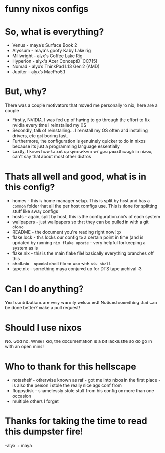 # funny nixos configs

# So, what is everything?
+ Venus - maya's Surface Book 2
+ Alyssum - maya's goofy Kaby Lake rig
+ Millwright - alyx's Coffee Lake Rig
+ Hyperion - alyx's Acer ConceptD (CC715)
+ Nomad - alyx's ThinkPad L13 Gen 2 (AMD)
+ Jupiter - alyx's MacPro5,1 

# But, why?
There was a couple motivators that moved me personally to nix, here are a couple
+ Firstly, NVIDIA. I was fed up of having to go through the effort to fix nvidia every time i reinstalled my OS
+ Secondly, talk of reinstalling... I reinstall my OS often and installing drivers, etc got boring fast.
+ Furthermore, the configuration is genuinely quicker to do in nixos because its just a programming language essentially
+ Lastly, I know how to set up qemu-kvm w/ gpu passthrough in nixos, can't say that about most other distros

# Thats all well and good, what is in this config?

+ homes - this is home manager setup. This is split by host and has a `common` folder that all the per host comfigs use. This is done for splitting stuff like sway configs
+ hosts - again, split by host, this is the configuration.nix's of each system
+ wallpapers - just wallpapers so that they can be pulled in with a git clone
+ README - the document you're reading right now! :p
+ flake.lock - this locks our config to a certain point in time (and is updated by running `nix flake update` - very helpful for keeping a system as is
+ flake.nix - this is the main flake file! basically everything branches off this
+ shell.nix - special shell file to use with `nix-shell`
+ tape.nix - something maya conjured up for DTS tape archival :3

# Can I do anything?
Yes! contributions are very warmly welcomed! Noticed something that can be done better? make a pull request!

# Should I use nixos
No. God no. While I kid, the documentation is a bit lacklustre so do go in with an open mind!

# Who to thank for this hellscape

+ notashelf - otherwise known as raf - got me into nixos in the first place - is also the person i stole the really nice ags conf from
+ floppydisk - shamelessly stole stuff from his config on more than one occasion
+ multiple others I forget

# Thanks for taking the time to read this dumpster fire!

-alyx + maya
